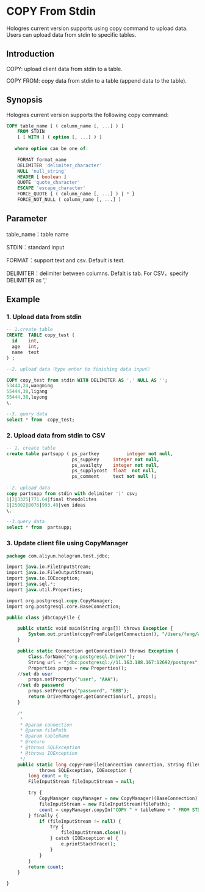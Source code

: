 # COPY From Stdin

Hologres current version supports using copy command to upload data. Users can upload data from stdin  to specific tables.

## Introduction

COPY: upload client data from stdin to a table.

COPY FROM: copy data from stdin to a table (append data to the table).

## Synopsis

Hologres current version supports the following copy command:

```sql
COPY table_name [ ( column_name [, ...] ) ]
    FROM STDIN
    [ [ WITH ] ( option [, ...] ) ]
   
   where option can be one of:

    FORMAT format_name
    DELIMITER 'delimiter_character'
    NULL 'null_string'
    HEADER [ boolean ]
    QUOTE 'quote_character'
    ESCAPE 'escape_character'
    FORCE_QUOTE { ( column_name [, ...] ) | * }
    FORCE_NOT_NULL ( column_name [, ...] )
```

## Parameter

table_name：table name

STDIN：standard input

FORMAT：support text and csv. Default is text.

DELIMITER：delimiter between columns. Defalt is tab. For CSV，specify DELIMITER as ','

## Example

### 1. Upload data from stdin

```sql
-- 1.create table
CREATE  TABLE copy_test (
  id    int,
  age   int,
  name  text
) ;

--2. upload data（type enter to finishing data input）

COPY copy_test from stdin WITH DELIMITER AS ',' NULL AS '';
53444,24,wangming
55444,38,ligang
55444,38,luyong
\.

--3. query data
select * from  copy_test;
```

### 2. Upload data from stdin to CSV

```sql
-- 1. create table
create table partsupp ( ps_partkey          integer not null,
                        ps_suppkey     integer not null,
                        ps_availqty    integer not null,     
                        ps_supplycost  float  not null,
                        ps_comment     text not null );
                                                                                                       
--2. upload data
copy partsupp from stdin with delimiter '|' csv;  
1|2|3325|771.64|final theodolites 
1|25002|8076|993.49|ven ideas
\.

--3.query data
select * from  partsupp;
```

### 3. Update client file using CopyManager

```sql
package com.aliyun.hologram.test.jdbc;

import java.io.FileInputStream;
import java.io.FileOutputStream;
import java.io.IOException;
import java.sql.*;
import java.util.Properties;

import org.postgresql.copy.CopyManager;
import org.postgresql.core.BaseConnection;

public class jdbcCopyFile {

	public static void main(String args[]) throws Exception {
		System.out.println(copyFromFile(getConnection(), "/Users/feng/Workspace/region.tbl", "region"));
	}

	public static Connection getConnection() throws Exception {
		Class.forName("org.postgresql.Driver");
		String url = "jdbc:postgresql://11.163.188.167:12692/postgres";
		Properties props = new Properties();
    //set db user
		props.setProperty("user", "AAA");
    //set db password
		props.setProperty("password", "BBB");
		return DriverManager.getConnection(url, props);
	}

	/*
	 * 
	 * @param connection
	 * @param filePath
	 * @param tableName
	 * @return
	 * @throws SQLException
	 * @throws IOException
	 */
	public static long copyFromFile(Connection connection, String filePath, String tableName)
			throws SQLException, IOException {
		long count = 0;
		FileInputStream fileInputStream = null;

		try {
			CopyManager copyManager = new CopyManager((BaseConnection) connection);
			fileInputStream = new FileInputStream(filePath);
			count = copyManager.copyIn("COPY " + tableName + " FROM STDIN delimiter '|' csv", fileInputStream);
		} finally {
			if (fileInputStream != null) {
				try {
					fileInputStream.close();
				} catch (IOException e) {
					e.printStackTrace();
				}
			}
		}
		return count;
	}

}
```


